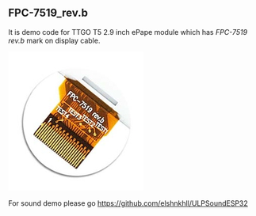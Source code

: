 ## FPC-7519_rev.b
It is demo code for TTGO T5 2.9 inch ePape module which has *FPC-7519 rev.b* mark on display cable.


![FPC-7519 rev.b](FPC-7419_rev.b.jpg)

For sound demo please go https://github.com/elshnkhll/ULPSoundESP32
